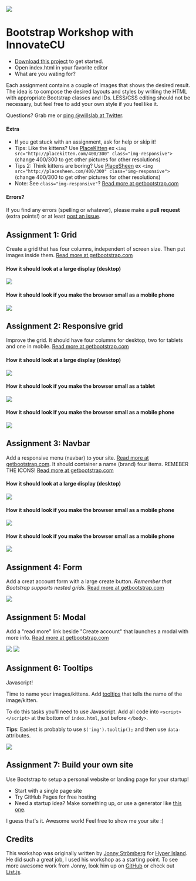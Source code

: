 ![](images/0.jpg?raw=true)

# Bootstrap Workshop with InnovateCU

- [Download this project](https://github.com/willklein/bootstrap-workshop/archive/master.zip) to get started.
- Open index.html in your favorite editor
- What are you wating for?

Each assignment contains a couple of images that shows the desired result. The idea is to compose the desired layouts and styles by writing the HTML with appropriate Bootstrap classes and IDs. LESS/CSS editing should not be necessary, but feel free to add your own style if you feel like it. 

Questions? Grab me or [ping @willslab at Twitter](https://twitter.com/willslab).

#### Extra

* If you get stuck with an assignment, ask for help or skip it!
* Tips: Like the kittens? Use [PlaceKitten](http://placekitten.com/) ex  `<img src="http://placekitten.com/400/300" class="img-responsive">` (change 400/300 to get other pictures for other resolutions)
* Tips 2: Think kittens are boring? Use [PlaceSheen](http://placesheen.com/) ex  `<img src="http://placesheen.com/400/300" class="img-responsive">` (change 400/300 to get other pictures for other resolutions)
* Note: See `class="img-responsive"`? [Read more at getbootstrap.com](http://getbootstrap.com/css/#overview-responsive-images)

#### Errors?

If you find any errors (spelling or whatever), please make a __pull request__ (extra points!) or at least [post an issue](https://github.com/willklein/bootstrap-workshop/issues/new).


## Assignment 1: Grid

Create a grid that has four columns, independent of screen size. Then put images inside them. [Read more at getbootstrap.com](http://getbootstrap.com/css/#grid)

#### How it should look at a large display (desktop)
![](images/1-1.png?raw=true)

#### How it should look if you make the browser small as a mobile phone
![](images/1-2.png?raw=true)


## Assignment 2: Responsive grid

Improve the grid. It should have four columns for desktop, two for tablets and one in mobile. [Read more at getbootstrap.com](http://getbootstrap.com/css/#grid)

#### How it should look at a large display (desktop)
![](images/2-1.png?raw=true)

#### How it should look if you make the browser small as a tablet
![](images/2-2.png?raw=true)

#### How it should look if you make the browser small as a mobile phone
![](images/2-3.png?raw=true)



## Assignment 3: Navbar

Add a responsive menu (navbar) to your site. [Read more at getbootstrap.com](http://getbootstrap.com/components/#navbar). It should container a name (brand)
four items. REMEBER THE ICONS! [Read more at getbootstrap.com](http://getbootstrap.com/components/#glyphicons)

#### How it should look at a large display (desktop)
![](images/3-1.png?raw=true)

#### How it should look if you make the browser small as a mobile phone
![](images/3-2.png?raw=true)

#### How it should look if you make the browser small as a mobile phone
![](images/3-3.png?raw=true)



## Assignment 4: Form

Add a creat account form with a large create button. _Remember that Bootstrap supports nested grids._ [Read more at getbootstrap.com](http://getbootstrap.com/css/#forms)

![](images/4-1.png?raw=true)


## Assignment 5: Modal

Add a "read more" link beside "Create account" that launches a modal with more info. [Read more at getbootstrap.com](http://getbootstrap.com/javascript/#modals)

![](images/5-1.png?raw=true)
![](images/5-2.png?raw=true)


## Assignment 6: Tooltips

Javascript!

Time to name your images/kittens. Add [tooltips](http://getbootstrap.com/javascript/#tooltips) that tells the name of the image/kitten.

To do this tasks you'll need to use Javascript. Add all code into `<script></script>` at the bottom of `index.html`, just before `</body>`.

__Tips__: Easiest is probably to use `$('img').tooltip();` and then use `data-` attributes.

![](images/6-1.png?raw=true)


## Assignment 7: Build your own site

Use Bootstrap to setup a personal website or landing page for your startup!
- Start with a single page site
- Try GitHub Pages for free hosting
- Need a startup idea? Make something up, or use a generator like [this one](http://itsthisforthat.com/).

I guess that's it. Awesome work! Feel free to show me your site :)

## Credits

This workshop was originally written by [Jonny Strömberg](https://github.com/javve/bootstrap-workshop) for [Hyper Island](http://www.hyperisland.com/).
He did such a great job, I used his workshop as a starting point. To see more awesome work from Jonny, look him up on [GitHub](http://github.com/javve)
or check out [List.js](http://www.listjs.com/).